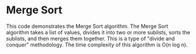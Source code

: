 # Merge Sort

This code demonstrates the Merge Sort algorithm. The Merge Sort algorithm takes a list of values, divides it into two or more sublists, sorts the sublists, and then merges them together. This is a type of "divide and conquer" methodology. The time complexity of this algorithm is O(n log n).  
